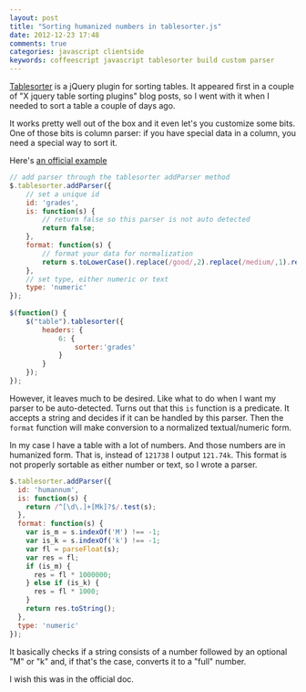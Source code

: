 ```yaml
---
layout: post
title: "Sorting humanized numbers in tablesorter.js"
date: 2012-12-23 17:48
comments: true
categories: javascript clientside
keywords: coffeescript javascript tablesorter build custom parser
---
```


[Tablesorter](http://tablesorter.com/docs/) is a jQuery plugin for sorting tables. It appeared first in a couple of "X jquery table sorting plugins" blog posts, so I went with it when I needed to sort a table a couple of days ago.

It works pretty well out of the box and it even let's you customize some bits. One of those bits is column parser: if you have special data in a column, you need a special way to sort it.

Here's [an official example](http://tablesorter.com/docs/example-parsers.html)

``` javascript
// add parser through the tablesorter addParser method 
$.tablesorter.addParser({ 
    // set a unique id 
    id: 'grades', 
    is: function(s) { 
        // return false so this parser is not auto detected 
        return false; 
    }, 
    format: function(s) { 
        // format your data for normalization 
        return s.toLowerCase().replace(/good/,2).replace(/medium/,1).replace(/bad/,0); 
    }, 
    // set type, either numeric or text 
    type: 'numeric' 
}); 
 
$(function() { 
    $("table").tablesorter({ 
        headers: { 
            6: { 
                sorter:'grades' 
            } 
        } 
    }); 
});                  
```

However, it leaves much to be desired. Like what to do when I want my parser to be auto-detected. Turns out that this `is` function is a predicate. It accepts a string and decides if it can be handled by this parser. Then the `format` function will make conversion to a normalized textual/numeric form.

In my case I have a table with a lot of numbers. And those numbers are in humanized form. That is, instead of `121738` I output `121.74k`. This format is not properly sortable as either number or text, so I wrote a parser.

``` javascript
$.tablesorter.addParser({
  id: 'humannum',
  is: function(s) {
    return /^[\d\.]+[Mk]?$/.test(s);
  },
  format: function(s) {
    var is_m = s.indexOf('M') !== -1;
    var is_k = s.indexOf('k') !== -1;
    var fl = parseFloat(s);
    var res = fl;
    if (is_m) {
      res = fl * 1000000;
    } else if (is_k) {
      res = fl * 1000;
    }
    return res.toString();
  },
  type: 'numeric'
});
```

It basically checks if a string consists of a number followed by an optional "M" or "k" and, if that's the case, converts it to a "full" number. 

I wish this was in the official doc.